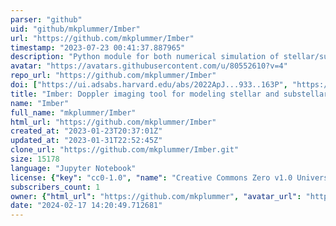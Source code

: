 ```yaml
---
parser: "github"
uid: "github/mkplummer/Imber"
url: "https://github.com/mkplummer/Imber"
timestamp: "2023-07-23 00:41:37.887965"
description: "Python module for both numerical simulation of stellar/substellar surfaces and fitting the resulting spectral line profiles and photometric light curves with analytical models."
avatar: "https://avatars.githubusercontent.com/u/80552610?v=4"
repo_url: "https://github.com/mkplummer/Imber"
doi: ["https://ui.adsabs.harvard.edu/abs/2022ApJ...933..163P", "https://ui.adsabs.harvard.edu/abs/2023ascl.soft07033P/abstract"]
title: "Imber: Doppler imaging tool for modeling stellar and substellar surfaces"
name: "Imber"
full_name: "mkplummer/Imber"
html_url: "https://github.com/mkplummer/Imber"
created_at: "2023-01-23T20:37:01Z"
updated_at: "2023-01-31T22:52:45Z"
clone_url: "https://github.com/mkplummer/Imber.git"
size: 15178
language: "Jupyter Notebook"
license: {"key": "cc0-1.0", "name": "Creative Commons Zero v1.0 Universal", "spdx_id": "CC0-1.0", "url": "https://api.github.com/licenses/cc0-1.0", "node_id": "MDc6TGljZW5zZTY="}
subscribers_count: 1
owner: {"html_url": "https://github.com/mkplummer", "avatar_url": "https://avatars.githubusercontent.com/u/80552610?v=4", "login": "mkplummer", "type": "User"}
date: "2024-02-17 14:20:49.712681"
---
```

